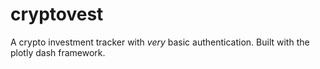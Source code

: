 # cryptovest
A crypto investment tracker with *very* basic authentication. Built with the plotly dash framework.
